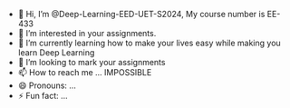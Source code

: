 - 👋 Hi, I’m @Deep-Learning-EED-UET-S2024, My course number is EE-433
- 👀 I’m interested in your assignments.
- 🌱 I’m currently learning how to make your lives easy while making you learn Deep Learning
- 💞️ I’m looking to mark your assignments
- 📫 How to reach me ... IMPOSSIBLE
- 😄 Pronouns: ... 
- ⚡ Fun fact: ...

<!---
Deep-Learning-EED-UET-S2024/Deep-Learning-EED-UET-S2024 is a ✨ special ✨ repository because its `README.md` (this file) appears on your GitHub profile.
You can click the Preview link to take a look at your changes.
--->
